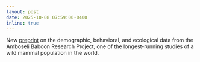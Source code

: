 ```yaml
---
layout: post
date: 2025-10-08 07:59:00-0400
inline: true
---
```


New [preprint](https://www.biorxiv.org/content/10.1101/2025.10.03.680086v1) on the demographic, behavioral, and ecological data from the Amboseli Baboon Research Project, one of the longest-running studies of a wild mammal population in the world.

